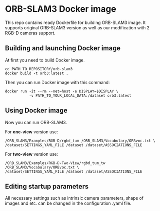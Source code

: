 # ORB-SLAM3 Docker image
This repo contains ready Dockerfile for building ORB-SLAM3 image. It supports original ORB-SLAM3 version as well as our modification with 2 RGB-D cameras support.

## Building and launching Docker image

At first you need to build Docker image.
```
cd PATH_TO_REPOSITORY/orb-slam3
docker build -t orb3:latest .
```

Then you can run Docker image with this command:
```
docker run -it --rm --net=host -e DISPLAY=$DISPLAY \
           -v PATH_TO_YOUR_LOCAL_DATA:/dataset orb3:latest
```

## Using Docker image

Now you can run ORB-SLAM3.

For **one-view** version use:
```
/ORB_SLAM3/Examples/RGB-D/rgbd_tum /ORB_SLAM3/Vocabulary/ORBvoc.txt \
/dataset/SETTINGS_YAML_FILE /dataset /dataset/ASSOCIATIONS_FILE
```
For **two-view** version use:
```
/ORB_SLAM3/Examples/RGB-D-Two-View/rgbd_tum_tw /ORB_SLAM3/Vocabulary/ORBvoc.txt \
/dataset/SETTINGS_YAML_FILE /dataset /dataset/ASSOCIATIONS_FILE
```

## Editing startup parameters

All necessary settings such as intrinsic camera parameters, shape of images and etc. can be changed in the configuration .yaml file.